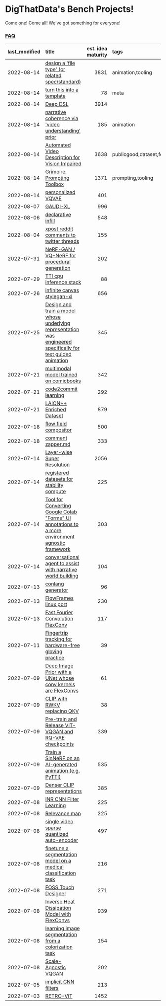 # DigThatData's Bench Projects!

Come one! Come all! We've got something for everyone!

### [FAQ](https://github.com/dmarx/bench-warmers/blob/main/FAQ.md)

|last_modified|title|est. idea maturity|tags
|:---|:---|---:|:---|
|2022-08-14|[design a 'file type' (or related spec/standard)](filetype-for-ai-art-and-animation.md)|3831|animation,tooling|
|2022-08-14|[turn this into a template](benchwarmers-template.md)|78|meta|
|2022-08-14|[Deep DSL](multistage-unsupervised-deep-DSL-learning-from-prompts-data.md)|3914||
|2022-08-14|[narrative coherence via 'video understanding' prior](narrative_coherence_via_video_understanding_prior.md)|185|animation|
|2022-08-14|[Automated Video Description for Vision Impaired](automated-video-description.md)|3638|publicgood,dataset,foundation,accessibility|
|2022-08-14|[Grimoire: Prompting Toolbox](grimoire.md)|1371|prompting,tooling|
|2022-08-14|[personalized VQVAE](personalized-vqvae.md)|401||
|2022-08-07|[GAUDI-XL](gaudi-xl.md)|996||
|2022-08-06|[declarative infill](declarative-infill.md)|548||
|2022-08-04|[xpost reddit comments to twitter threads](reddit2twitter.md)|155||
|2022-07-31|[NeRF-GAN / VQ-NeRF for procedural generation](nerf-gan.md)|202||
|2022-07-29|[TTI cpu inference stack](TTI-cpu-inference-stack.md)|88||
|2022-07-26|[infinite canvas stylegan-xl](infinite-canvas-stylegan-xl.md)|656||
|2022-07-25|[Design and train a model whose underlying representation was engineered specifically for text guided animation](image-model-designed-for-clip-guided-animation.md)|345||
|2022-07-21|[multimodal model trained on comicbooks](multimodal-model-trained-on-comicbooks.md)|342||
|2022-07-21|[code2commit learning](code2commit-learning.md)|292||
|2022-07-21|[LAION++ Enriched Dataset](laion-plus-plus.md)|879||
|2022-07-18|[flow field compositor](flow-field-compositor.md)|500||
|2022-07-18|[comment zapper.md](comment-zapper.md)|333||
|2022-07-14|[Layer-wise Super Resolution](layerwise-and-objectwise-inpainting-and-super-resolution.md)|2056||
|2022-07-14|[registered datasets for stability compute](registered-datasets-for-sstability-compute.md)|225||
|2022-07-14|[Tool for Converting Google Colab "Forms" UI annotations to a more environment agnostic framework](colab-ui-converter.md)|303||
|2022-07-14|[conversational agent to assist with narrative world building](world-building-agent.md)|104||
|2022-07-13|[conlang generator](conlang_lm.md)|96||
|2022-07-13|[FlowFrames linux port](flowframes-linux-port.md)|230||
|2022-07-13|[Fast Fourier Convolution FlexConv](FFC-Flexconv.md)|117||
|2022-07-11|[Fingertrip tracking for hardware-free gloving practice](fingertrip_tracking_for_hardware_free_gloveing_practice.md)|39||
|2022-07-09|[Deep Image Prior with a UNet whose conv kernels are FlexConvs](FlexConv_DIP.md)|61||
|2022-07-09|[CLIP with RWKV replacing QKV](RWKV-CLIP.md)|38||
|2022-07-09|[Pre-train and Release ViT-VQGAN and RQ-VAE checkpoints](pretrained_vit-vqgan_checkpoints.md)|339||
|2022-07-09|[Train a SinNeRF on an AI-generated animation (e.g. PyTTI)](train_a_SinNeRF_on_a_pytti_animation.md)|535||
|2022-07-09|[Denser CLIP representations](denser-CLIP.md)|385||
|2022-07-08|[INR CNN Filter Learning](INR_CNN_filter_learning.md)|225||
|2022-07-08|[Relevance map](Relevance_map.md)|225||
|2022-07-08|[single video sparse quantized auto-encoder](single_video_sparse_quantized_auto-encoder.md)|497||
|2022-07-08|[finetune a segmentation model on a medical classification task](finetune_a_segmentation_model_on_a_medical_classification_task.md)|216||
|2022-07-08|[FOSS Touch Designer](FOSS_touch_designer.md)|271||
|2022-07-08|[Inverse Heat Dissipation Model with FlexConvs](IHDM_with_FlexConvs.md)|939||
|2022-07-08|[learning image segmentation from a colorization task](learning_image_segmentation_from_a_colorization_task.md)|154||
|2022-07-08|[Scale-Agnostic VQGAN](scale-agnostic_VQGAN.md)|202||
|2022-07-05|[implicit CNN filters](implicit-cnn-filters.md)|213||
|2022-07-03|[RETRO-ViT](RETRO-ViT.md)|1452||